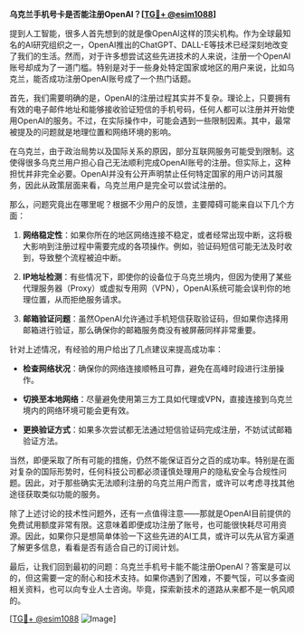 **乌克兰手机号卡是否能注册OpenAI？[[TG💪+ @esim1088](https://t.me/s/esim1088)]**

提到人工智能，很多人首先想到的就是像OpenAI这样的顶尖机构。作为全球最知名的AI研究组织之一，OpenAI推出的ChatGPT、DALL-E等技术已经深刻地改变了我们的生活。然而，对于许多想尝试这些先进技术的人来说，注册一个OpenAI账号却成为了一道门槛。特别是对于一些身处特定国家或地区的用户来说，比如乌克兰，能否成功注册OpenAI账号成了一个热门话题。

首先，我们需要明确的是，OpenAI的注册过程其实并不复杂。理论上，只要拥有有效的电子邮件地址和能够接收验证短信的手机号码，任何人都可以注册并开始使用OpenAI的服务。不过，在实际操作中，可能会遇到一些限制因素。其中，最常被提及的问题就是地理位置和网络环境的影响。

在乌克兰，由于政治局势以及国际关系的原因，部分互联网服务可能受到限制。这使得很多乌克兰用户担心自己无法顺利完成OpenAI账号的注册。但实际上，这种担忧并非完全必要。OpenAI并没有公开声明禁止任何特定国家的用户访问其服务，因此从政策层面来看，乌克兰用户是完全可以尝试注册的。

那么，问题究竟出在哪里呢？根据不少用户的反馈，主要障碍可能来自以下几个方面：

1. **网络稳定性**：如果你所在的地区网络连接不稳定，或者经常出现中断，这将极大影响到注册过程中需要完成的各项操作。例如，验证码短信可能无法及时收到，导致整个流程被迫中断。
   
2. **IP地址检测**：有些情况下，即使你的设备位于乌克兰境内，但因为使用了某些代理服务器（Proxy）或虚拟专用网（VPN），OpenAI系统可能会误判你的地理位置，从而拒绝服务请求。

3. **邮箱验证问题**：虽然OpenAI允许通过手机短信获取验证码，但如果你选择用邮箱进行验证，那么确保你的邮箱服务商没有被屏蔽同样非常重要。

针对上述情况，有经验的用户给出了几点建议来提高成功率：

- **检查网络状况**：确保你的网络连接顺畅且可靠，避免在高峰时段进行注册操作。
  
- **切换至本地网络**：尽量避免使用第三方工具如代理或VPN，直接连接到乌克兰境内的网络环境可能会更有效。

- **更换验证方式**：如果多次尝试都无法通过短信验证码完成注册，不妨试试邮箱验证方法。

当然，即便采取了所有可能的措施，仍然不能保证百分之百的成功率。特别是在面对复杂的国际形势时，任何科技公司都必须谨慎处理用户的隐私安全与合规性问题。因此，对于那些确实无法顺利注册的乌克兰用户而言，或许可以考虑寻找其他途径获取类似功能的服务。

除了上述讨论的技术性问题外，还有一点值得注意——那就是OpenAI目前提供的免费试用额度非常有限。这意味着即便成功注册了账号，也可能很快耗尽可用资源。因此，如果你只是想简单体验一下这些先进的AI工具，或许可以先从官方渠道了解更多信息，看看是否有适合自己的订阅计划。

最后，让我们回到最初的问题：乌克兰手机号卡能不能注册OpenAI？答案是可以的，但这需要一定的耐心和技术支持。如果你遇到了困难，不要气馁，可以多查阅相关资料，也可以向专业人士咨询。毕竟，探索新技术的道路从来都不是一帆风顺的。

[[TG💪+ @esim1088](https://t.me/s/esim1088) ![Image](https://i.postimg.cc/4NQfJmqS/Snipaste-2025-05-13-00-14-12.png)]